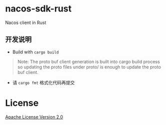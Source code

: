 # nacos-sdk-rust
Nacos client in Rust

## 开发说明
- Build with `cargo build`
> Note: The proto buf client generation is built into cargo build process so updating the proto files under proto/ is enough to update the proto buf client.

- 请 `cargo fmt` 格式化代码再提交

# License
[Apache License Version 2.0](LICENSE)
